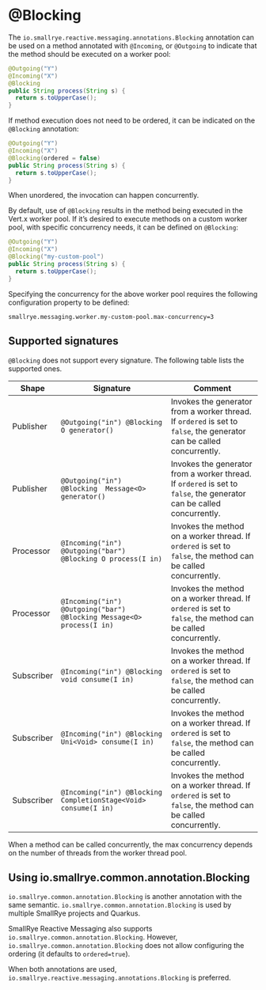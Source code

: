 # @Blocking

The `io.smallrye.reactive.messaging.annotations.Blocking` annotation can
be used on a method annotated with `@Incoming`, or `@Outgoing` to
indicate that the method should be executed on a worker pool:

``` java
@Outgoing("Y")
@Incoming("X")
@Blocking
public String process(String s) {
  return s.toUpperCase();
}
```

If method execution does not need to be ordered, it can be indicated on
the `@Blocking` annotation:

``` java
@Outgoing("Y")
@Incoming("X")
@Blocking(ordered = false)
public String process(String s) {
  return s.toUpperCase();
}
```

When unordered, the invocation can happen concurrently.

By default, use of `@Blocking` results in the method being executed in
the Vert.x worker pool. If it’s desired to execute methods on a custom
worker pool, with specific concurrency needs, it can be defined on
`@Blocking`:

``` java
@Outgoing("Y")
@Incoming("X")
@Blocking("my-custom-pool")
public String process(String s) {
  return s.toUpperCase();
}
```

Specifying the concurrency for the above worker pool requires the
following configuration property to be defined:

    smallrye.messaging.worker.my-custom-pool.max-concurrency=3

## Supported signatures

`@Blocking` does not support every signature. The following table lists
the supported ones.

| Shape      | Signature                                                             | Comment                                                                                                               |
|------------|-----------------------------------------------------------------------|-----------------------------------------------------------------------------------------------------------------------|
| Publisher  | `@Outgoing("in") @Blocking O generator()`                             | Invokes the generator from a worker thread. If `ordered` is set to `false`, the generator can be called concurrently. |
| Publisher  | `@Outgoing("in")  @Blocking  Message<O> generator()`                  | Invokes the generator from a worker thread. If `ordered` is set to `false`, the generator can be called concurrently. |
| Processor  | `@Incoming("in") @Outgoing("bar") @Blocking O process(I in)`          | Invokes the method on a worker thread. If `ordered` is set to `false`, the method can be called concurrently.         |
| Processor  | `@Incoming("in") @Outgoing("bar") @Blocking Message<O> process(I in)` | Invokes the method on a worker thread. If `ordered` is set to `false`, the method can be called concurrently.         |
| Subscriber | `@Incoming("in") @Blocking void consume(I in)`                        | Invokes the method on a worker thread. If `ordered` is set to `false`, the method can be called concurrently.         |
| Subscriber | `@Incoming("in") @Blocking Uni<Void> consume(I in)`                   | Invokes the method on a worker thread. If `ordered` is set to `false`, the method can be called concurrently.         |
| Subscriber | `@Incoming("in") @Blocking CompletionStage<Void> consume(I in)`       | Invokes the method on a worker thread. If `ordered` is set to `false`, the method can be called concurrently.         |

When a method can be called concurrently, the max concurrency depends on
the number of threads from the worker thread pool.

## Using io.smallrye.common.annotation.Blocking

`io.smallrye.common.annotation.Blocking` is another annotation with the
same semantic. `io.smallrye.common.annotation.Blocking` is used by
multiple SmallRye projects and Quarkus.

SmallRye Reactive Messaging also supports
`io.smallrye.common.annotation.Blocking`. However,
`io.smallrye.common.annotation.Blocking` does not allow configuring the
ordering (it defaults to `ordered=true`).

When both annotations are used,
`io.smallrye.reactive.messaging.annotations.Blocking` is preferred.

